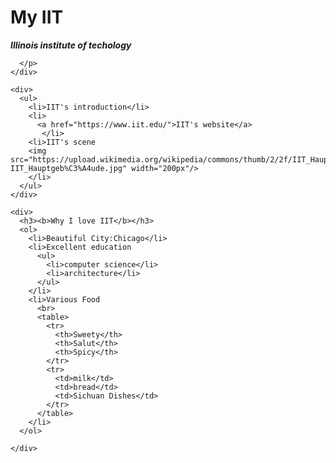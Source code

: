<html>
  <head>
    <title>My University</title>
  </head>
  <body>
    <div>
      <h1>My IIT</h1>
      <p>
        <b><em>Illinois institute of techology</em></b>
          
      </p>
    </div>
    
    <div>
      <ul>
        <li>IIT's introduction</li>
        <li>
          <a href="https://www.iit.edu/">IIT's website</a>
           </li>
        <li>IIT's scene
        <img src="https://upload.wikimedia.org/wikipedia/commons/thumb/2/2f/IIT_Hauptgeb%C3%A4ude.jpg/2560px-IIT_Hauptgeb%C3%A4ude.jpg" width="200px"/>
        </li>
      </ul>
    </div>
    
    <div>
      <h3><b>Why I love IIT</b></h3>
      <ol>
        <li>Beautiful City:Chicago</li>
        <li>Excellent education
          <ul>
            <li>computer science</li>
            <li>architecture</li>
          </ul>
        </li>
        <li>Various Food
          <br>
          <table>
            <tr>
              <th>Sweety</th>
              <th>Salut</th>
              <th>Spicy</th>
            </tr>
            <tr>
              <td>milk</td>
              <td>bread</td>
              <td>Sichuan Dishes</td>
            </tr>
          </table>
        </li>
      </ol>
       
    </div>
  </body>
</html>
